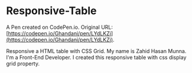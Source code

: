 # Responsive-Table

A Pen created on CodePen.io. Original URL: [https://codepen.io/Ghandani/pen/LYdLKZj](https://codepen.io/Ghandani/pen/LYdLKZj).

Responsive a HTML table with CSS Grid. My name is Zahid Hasan Munna. I'm a Front-End Developer. I created this responsive table with css display grid property.
